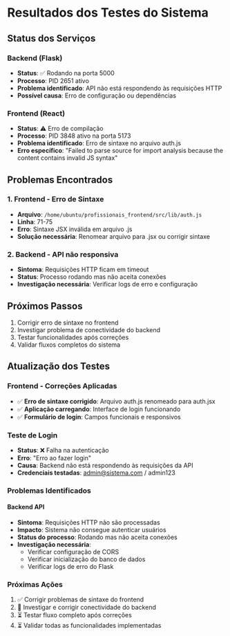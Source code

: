 # Resultados dos Testes do Sistema

## Status dos Serviços

### Backend (Flask)
- **Status**: ✅ Rodando na porta 5000
- **Processo**: PID 2651 ativo
- **Problema identificado**: API não está respondendo às requisições HTTP
- **Possível causa**: Erro de configuração ou dependências

### Frontend (React)
- **Status**: ⚠️ Erro de compilação
- **Processo**: PID 3848 ativo na porta 5173
- **Problema identificado**: Erro de sintaxe no arquivo auth.js
- **Erro específico**: "Failed to parse source for import analysis because the content contains invalid JS syntax"

## Problemas Encontrados

### 1. Frontend - Erro de Sintaxe
- **Arquivo**: `/home/ubuntu/profissionais_frontend/src/lib/auth.js`
- **Linha**: 71-75
- **Erro**: Sintaxe JSX inválida em arquivo .js
- **Solução necessária**: Renomear arquivo para .jsx ou corrigir sintaxe

### 2. Backend - API não responsiva
- **Sintoma**: Requisições HTTP ficam em timeout
- **Status**: Processo rodando mas não aceita conexões
- **Investigação necessária**: Verificar logs de erro e configuração

## Próximos Passos

1. Corrigir erro de sintaxe no frontend
2. Investigar problema de conectividade do backend
3. Testar funcionalidades após correções
4. Validar fluxos completos do sistema



## Atualização dos Testes

### Frontend - Correções Aplicadas
- ✅ **Erro de sintaxe corrigido**: Arquivo auth.js renomeado para auth.jsx
- ✅ **Aplicação carregando**: Interface de login funcionando
- ✅ **Formulário de login**: Campos funcionais e responsivos

### Teste de Login
- **Status**: ❌ Falha na autenticação
- **Erro**: "Erro ao fazer login" 
- **Causa**: Backend não está respondendo às requisições da API
- **Credenciais testadas**: admin@sistema.com / admin123

### Problemas Identificados

#### Backend API
- **Sintoma**: Requisições HTTP não são processadas
- **Impacto**: Sistema não consegue autenticar usuários
- **Status do processo**: Rodando mas não aceita conexões
- **Investigação necessária**: 
  - Verificar configuração de CORS
  - Verificar inicialização do banco de dados
  - Verificar logs de erro do Flask

### Próximas Ações
1. ✅ Corrigir problemas de sintaxe do frontend
2. 🔄 Investigar e corrigir conectividade do backend
3. ⏳ Testar fluxo completo após correções
4. ⏳ Validar todas as funcionalidades implementadas


